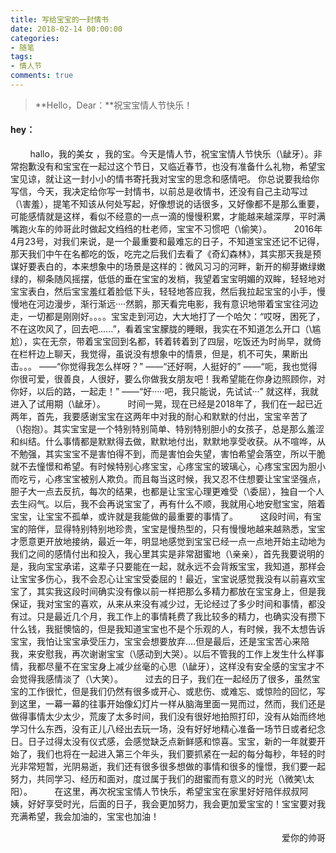 ```yaml
---
title: 写给宝宝的一封情书
date: 2018-02-14 00:00:00
categories:
- 随笔
tags: 
- 情人节
comments: true
---
```


>**Hello，Dear：**祝宝宝情人节快乐！

<!-- more -->

#### hey：
&nbsp;&nbsp;&nbsp;&nbsp;&nbsp;&nbsp;&nbsp;&nbsp;hallo，我的美女 ，我的宝。今天是情人节，祝宝宝情人节快乐（\龇牙）。非常抱歉没有和宝宝在一起过这个节日，又临近春节，也没有准备什么礼物，希望宝宝见谅，就让这一封小小的情书寄托我对宝宝的思念和感情吧。
你总说要我给你写信，今天，我决定给你写一封情书，以前总是收情书，还没有自己主动写过（\害羞），提笔不知该从何处写起，好像想说的话很多，又好像都不是那么重要，可能感情就是这样，看似不经意的一点一滴的慢慢积累，才能越来越深厚，平时满嘴跑火车的帅哥此时做起文绉绉的杜老师，宝宝不习惯吧（\偷笑）。
&nbsp;&nbsp;&nbsp;&nbsp;&nbsp;&nbsp;&nbsp;&nbsp;2016年4月23号，对我们来说，是一个最重要和最难忘的日子，不知道宝宝还记不记得，那天我们中午在名都吃的饭，吃完之后我们去看了《奇幻森林》，其实那天我是预谋好要表白的，本来想象中的场景是这样的：微风习习的河畔，新开的柳芽嫩绿嫩绿的，柳条随风摇摆，低低的垂在宝宝的发梢，我望着宝宝明媚的双眸，轻轻地对宝宝表白，然后宝宝羞红着脸低下头，轻轻地答应我，然后我拉起宝宝的小手，慢慢地在河边漫步，渐行渐远····然鹅，那天看完电影，我有意识地带着宝宝往河边走，一切都是刚刚好。。。。宝宝走到河边，大大地打了一个哈欠：“哎呀，困死了，不在这吹风了，回去吧......”，看着宝宝朦胧的睡眼，我实在不知道怎么开口（\尴尬），实在无奈，带着宝宝回到名都，转着转着到了四层，吃饭还为时尚早，就倚在栏杆边上聊天，我觉得，虽说没有想象中的情景，但是，机不可失，果断出击。。。
——“你觉得我怎么样呀？”
——“还好啊，人挺好的”
——“呃，我也觉得你很可爱，很善良，人很好，要么你做我女朋友吧！我希望能在你身边照顾你，对你好，以后的路，一起走！”
——“好·····吧，我只能说，先试试···”
就这样，我就进入了试用期（\龇牙）。
&nbsp;&nbsp;&nbsp;&nbsp;&nbsp;&nbsp;&nbsp;&nbsp;时间一晃，现在已经是2018年了，我们在一起已近两年，首先，我要感谢宝宝在这两年中对我的耐心和默默的付出，宝宝辛苦了（\抱抱）。其实宝宝是一个特别特别简单、特别特别胆小的女孩子，总是那么羞涩和纠结。什么事情都是默默得去做，默默地付出，默默地享受收获。从不喧哗，从不勉强，其实宝宝不是害怕得不到，而是害怕会失望，害怕希望会落空，所以干脆就不去憧憬和希望。有时候特别心疼宝宝，心疼宝宝的玻璃心，心疼宝宝因为胆小而吃亏，心疼宝宝被别人欺负。而且每当这时候，我又忍不住想要让宝宝坚强点，胆子大一点去反抗，每次的结果，也都是让宝宝心理更难受（\委屈），独自一个人去生闷气。以后，我不会再说宝宝了，再有什么不顺，我就用心地安慰宝宝，陪着宝宝，让宝宝不孤单，或许就是我能做的最重要的事情了。
&nbsp;&nbsp;&nbsp;&nbsp;&nbsp;&nbsp;&nbsp;&nbsp;这段时间，有宝宝的陪伴，显得特别特别地珍贵，宝宝是慢热型的，只有慢慢地越来越熟悉，宝宝才愿意更开放地接纳，最近一年，明显地感觉到宝宝已经一点一点地开始主动地为我们之间的感情付出和投入，我心里其实是非常甜蜜地（\亲亲），首先我要说明的是，我向宝宝承诺，这辈子只要能在一起，就永远不会背叛宝宝，我知道，那样会让宝宝多伤心，我不会忍心让宝宝受委屈的！最近，宝宝说感觉我没有以前喜欢宝宝了，其实我这段时间确实没有像以前一样把那么多精力都放在宝宝身上，但是我保证，我对宝宝的喜欢，从来从来没有减少过，无论经过了多少时间和事情，都没有过。只是最近几个月，我工作上的事情耗费了我比较多的精力，也确实没有攒下什么钱，我挺懊恼的，但是我知道宝宝也不是个乐观的人，有时候，我不太想告诉宝宝，我怕让宝宝承受压力，宝宝会想要放弃....但是最后，还是宝宝苦心来陪我，来安慰我，再次谢谢宝宝（\感动到大哭）。以后不管我的工作上发生什么样事情，我都尽量不在宝宝身上减少丝毫的心思（\龇牙），这样没有安全感的宝宝才不会觉得我感情淡了（\大笑）。
&nbsp;&nbsp;&nbsp;&nbsp;&nbsp;&nbsp;&nbsp;&nbsp;过去的日子，我们在一起经历了很多，虽然宝宝的工作很忙，但是我们仍然有很多或开心、或悲伤、或难忘、或惊险的回忆，写到这里，一幕一幕的往事开始像幻灯片一样从脑海里面一晃而过，然而，我们还是做得事情太少太少，荒废了太多时间，我们没有很好地拍照打印，没有从始而终地学习什么东西，没有正儿八经出去玩一场，没有好好地精心准备一场节日或者纪念日。日子过得太没有仪式感，会感觉缺乏点新鲜感和惊喜。宝宝，新的一年就要开始了，我们也将在一起进入第三个年头，我们要抓紧在一起的每分每秒，年轻的时光非常短暂，光阴易逝，我们还有很多很多想做的事情和很多的憧憬，我们要一起努力，共同学习、经历和面对，度过属于我们的甜蜜而有意义的时光（\微笑\太阳）。
&nbsp;&nbsp;&nbsp;&nbsp;&nbsp;&nbsp;&nbsp;&nbsp;在这里，再次祝宝宝情人节快乐，希望宝宝在家里好好陪伴叔叔阿姨，好好享受时光，后面的日子，我会更加努力，我会更加爱宝宝的！宝宝要对我充满希望，我会加油的，宝宝也加油！

<p style="text-align: right;">爱你的帅哥</p>

